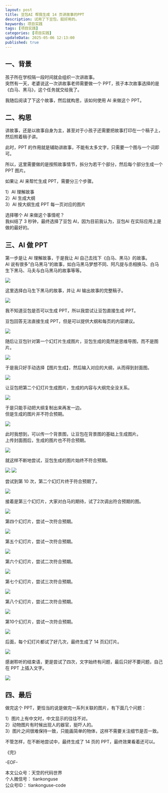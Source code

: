 ```yaml
---
layout: post  
title: 豆包AI 帮我生成 14 页讲故事的PPT            
description: 试用了下豆包，挺好用的。  
keywords: 项目实践 
tags: [项目实践]  
categories: [项目实践]  
updateData: 2025-05-06 12:13:00
published: true  
---
```


## 一、背景


孩子所在学校隔一段时间就会组织一次讲故事。  
突然有一天，老婆说这一次讲故事老师需要做一个 PPT，孩子本次故事选择的是《白马、黑马》，这个任务就交给我了。  


我随后阅读了下这个故事，然后就构思，该如何使用 AI 来做这个 PPT。  



## 二、构思  


讲故事，还是以故事自身为主，甚至对于小孩子还需要把故事打印在一个稿子上，然后照着稿子讲。  


此时，PPT 的作用就是辅助讲故事，不能有太多文字，只需要一个图与一个词即可。  


所以，这里需要做的是按照故事情节，拆分为若干个部分，然后每个部分生成一个 PPT 图片。  


如果让 AI 来帮忙生成 PPT，需要分三个步骤。  


1）AI 理解故事  
2）AI 生成大纲  
3）AI 按大纲生成 PPT 每一页对应的图片  


选择哪个 AI 来做这个事情呢？  
我纠结了 3 秒钟，最终选择了豆包 AI，因为目前我认为，豆包AI 在实际应用上是做的最好的。  



## 三、AI 做 PPT  


第一步是让 AI 理解故事，于是我让 AI 自己去找下《白马、黑马》的故事。  
AI 说有很多”白马黑马“的故事，如白马黑马梦想不同、阿凡提与丞相换马、白马生下黑马、马夫与白马黑马的故事等等。  


![](https://res2025.tiankonguse.com/images/2025/05/06/001.png) 



这里选择白马生下黑马的故事，并让 AI 输出故事的完整稿子。  


![](https://res2025.tiankonguse.com/images/2025/05/06/002.png) 



我不知道豆包是否可以生成 PPT，所以我尝试让豆包直接生成 PPT。  


豆包回答无法直接生成 PPT，但是可以提供大纲和每页的内容建议。  


![](https://res2025.tiankonguse.com/images/2025/05/06/003.png) 


随后让豆包针对第一个幻灯片生成图片，豆包生成的竟然是思维导图，而不是图片。  


![](https://res2025.tiankonguse.com/images/2025/05/06/004.png) 



于是我只好手动选择【图片生成】，然后输入对应的大纲，从而得到封面图。  



![](https://res2025.tiankonguse.com/images/2025/05/06/005.png) 


让豆包把第二个幻灯片生成图片，生成的内容与大纲完全没关系。  


![](https://res2025.tiankonguse.com/images/2025/05/06/006.png) 


于是只能手动把大纲复制出来再发一边。  
但是生成的图片并不符合预期。  


![](https://res2025.tiankonguse.com/images/2025/05/06/007.png) 


此时我想到，可以传一个背景图，让豆包在背景图的基础上生成图片。  
上传封面图后，生成的图片也不符合预期。  



![](https://res2025.tiankonguse.com/images/2025/05/06/008.png) 


就这样不断地尝试，豆包生成的图片始终不符合预期。  



![](https://res2025.tiankonguse.com/images/2025/05/06/009.png) 
![](https://res2025.tiankonguse.com/images/2025/05/06/010.png) 


尝试到第 10 次，第二个幻灯片终于符合预期了。  


![](https://res2025.tiankonguse.com/images/2025/05/06/011.png) 



接着是第三个幻灯片，大家对白马的期待，试了2次调出符合预期的图。  



![](https://res2025.tiankonguse.com/images/2025/05/06/012.png) 



第四个幻灯片，尝试一次符合预期。  



![](https://res2025.tiankonguse.com/images/2025/05/06/013.png) 


第五个幻灯片，尝试一次符合预期。  


![](https://res2025.tiankonguse.com/images/2025/05/06/014.png) 


第六个幻灯片，尝试二次符合预期。  


![](https://res2025.tiankonguse.com/images/2025/05/06/015.png) 


 
第七个幻灯片，尝试三次符合预期。  



![](https://res2025.tiankonguse.com/images/2025/05/06/016.png) 


第八个幻灯片，尝试二次符合预期。  


![](https://res2025.tiankonguse.com/images/2025/05/06/017.png) 



第10个幻灯片，尝试一次符合预期。  


![](https://res2025.tiankonguse.com/images/2025/05/06/018.png) 


后面，每个幻灯片都试了好几次，最终生成了 14 页幻灯片。  


![](https://res2025.tiankonguse.com/images/2025/05/06/019.png) 



感谢聆听的结束语，更是尝试了四次，文字始终有问题，最后只好不要问题，自己在 PPT 上插入文字。  


![](https://res2025.tiankonguse.com/images/2025/05/06/020.png) 


## 四、最后  


做完这个 PPT，更恰当的说是做完一系列关联的图片，有下面几个问题：  


1）图片上有中文时，中文显示的往往不对。  
2）动物图片有时候出现人的器官，挺吓人的。  
3）图片之间很难保持一致，只能画简单的物体，这样不需要关注细节是否一致。  


不管怎样，在不断地尝试中，最终生成了 14 页的 PPT，最终效果看着还可以。  


《完》  


-EOF-  

本文公众号：天空的代码世界  
个人微信号： tiankonguse  
公众号ID： tiankonguse-code  
  